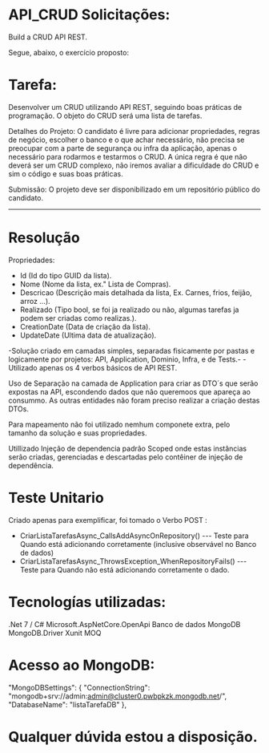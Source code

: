 # API_CRUD Solicitações: 
Build a CRUD API REST.

Segue, abaixo, o exercício proposto:
# Tarefa:
Desenvolver um CRUD utilizando API REST, seguindo boas práticas de programação. O objeto do CRUD será uma lista de tarefas.​

Detalhes  do Projeto: 
O candidato é livre para adicionar propriedades, regras de negócio, escolher o banco e o que achar necessário, não precisa se preocupar com a parte de segurança ou infra da aplicação, apenas o necessário para rodarmos e testarmos o CRUD. A única regra é que não deverá ser um CRUD complexo, não iremos avaliar a dificuldade do CRUD e sim o código e suas boas práticas.​

Submissão: 
O projeto deve ser disponibilizado em um repositório público do candidato.
________________________________________________________________________________________________________________________________________________
# Resolução
Propriedades: 

 - Id (Id do tipo GUID da lista).
 - Nome (Nome da lista, ex." Lista de Compras).
 - Descricao (Descrição mais detalhada da lista, Ex. Carnes, frios, feijão, arroz ...).
 - Realizado (Tipo bool, se foi ja realizado ou não, algumas tarefas ja podem ser criadas como realizas.).
 - CreationDate (Data de criação da lista).
 - UpdateDate (Ultima data de atualização).

 -Solução criado em camadas simples, separadas fisicamente por pastas e logicamente por projetos: API, Application, Dominio, Infra, e de Tests.-
 -Utilizado apenas os 4 verbos básicos de API REST.

Uso de Separação na camada de Application para criar as DTO´s que serão expostas na API, escondendo dados que não queremoos que apareça ao consummo. As outras entidades não foram preciso realizar a criação destas DTOs.

Para mapeamento não foi utilizado nemhum componete extra, pelo tamanho da solução e suas propriedades.

Utillizado Injeção de dependencia padrão Scoped onde estas instâncias serão criadas, gerenciadas e descartadas pelo contêiner de injeção de dependência.

# Teste Unitario 
Criado apenas para exemplificar, foi tomado o Verbo POST :
 - CriarListaTarefasAsync_CallsAddAsyncOnRepository() ---  Teste para Quando está adicionando corretamente (inclusive observável no Banco de dados)
 - CriarListaTarefasAsync_ThrowsException_WhenRepositoryFails()   --- Teste para Quando não está adicionando corretamente o dado.
 
# Tecnologías utilizadas:

.Net 7 / C#
Microsoft.AspNetCore.OpenApi
Banco de dados MongoDB
MongoDB.Driver
Xunit
MOQ

# Acesso ao MongoDB:

"MongoDBSettings": {
  "ConnectionString": "mongodb+srv://admin:admin@cluster0.pwbpkzk.mongodb.net/",
  "DatabaseName": "listaTarefaDB"
},
# Qualquer dúvida estou a disposição.
